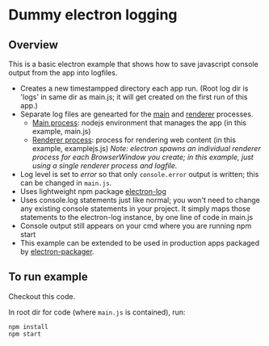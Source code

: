 # Dummy electron logging

## Overview

This is a basic electron example that shows how to save javascript console output from the app into logfiles.

* Creates a new timestampped directory each app run. (Root log dir is 'logs' in same dir as main.js; it will get created on the first run of this app.)
* Separate log files are genearted for the [main](https://www.electronjs.org/docs/latest/tutorial/process-model#the-main-process) and [renderer](https://www.electronjs.org/docs/latest/tutorial/process-model#the-renderer-process) processes.
    * [Main process](https://www.electronjs.org/docs/latest/tutorial/process-model#the-main-process): nodejs environment that manages the app (in this example, main.js)
    * [Renderer process](https://www.electronjs.org/docs/latest/tutorial/process-model#the-renderer-process): process for rendering web content (in this example, examplejs.js) _Note: electron spawns an individual renderer process for each BrowserWindow you create; in this example, just using a single renderer process and logfile._
* Log level is set to _error_ so that only `console.error` output is written; this can be changed in `main.js`.
* Uses lightweight npm package <a href="https://www.npmjs.com/package/electron-log" target="_blank">electron-log</a>
* Uses console.log statements just like normal; you won't need to change any existing console statements in your project. It simply maps those statements to the electron-log instance, by one line of code in main.js
* Console output still appears on your cmd where you are running npm start
* This example can be extended to be used in production apps packaged by [electron-packager](https://www.npmjs.com/package/electron-packager).

## To run example

Checkout this code.

In root dir for code (where `main.js` is contained), run:

```
npm install
npm start
```
